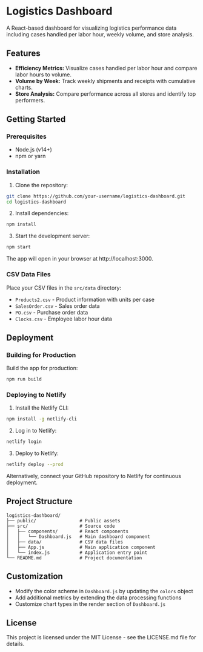 # Logistics Dashboard

A React-based dashboard for visualizing logistics performance data including cases handled per labor hour, weekly volume, and store analysis.

## Features

- **Efficiency Metrics:** Visualize cases handled per labor hour and compare labor hours to volume.
- **Volume by Week:** Track weekly shipments and receipts with cumulative charts.
- **Store Analysis:** Compare performance across all stores and identify top performers.

## Getting Started

### Prerequisites

- Node.js (v14+)
- npm or yarn

### Installation

1. Clone the repository:
```bash
git clone https://github.com/your-username/logistics-dashboard.git
cd logistics-dashboard
```

2. Install dependencies:
```bash
npm install
```

3. Start the development server:
```bash
npm start
```

The app will open in your browser at http://localhost:3000.

### CSV Data Files

Place your CSV files in the `src/data` directory:
- `Products2.csv` - Product information with units per case
- `SalesOrder.csv` - Sales order data
- `PO.csv` - Purchase order data
- `Clocks.csv` - Employee labor hour data

## Deployment

### Building for Production

Build the app for production:
```bash
npm run build
```

### Deploying to Netlify

1. Install the Netlify CLI:
```bash
npm install -g netlify-cli
```

2. Log in to Netlify:
```bash
netlify login
```

3. Deploy to Netlify:
```bash
netlify deploy --prod
```

Alternatively, connect your GitHub repository to Netlify for continuous deployment.

## Project Structure

```
logistics-dashboard/
├── public/                # Public assets
├── src/                   # Source code
│   ├── components/        # React components
│   │   └── Dashboard.js   # Main dashboard component
│   ├── data/              # CSV data files
│   ├── App.js             # Main application component
│   └── index.js           # Application entry point
└── README.md              # Project documentation
```

## Customization

- Modify the color scheme in `Dashboard.js` by updating the `colors` object
- Add additional metrics by extending the data processing functions
- Customize chart types in the render section of `Dashboard.js`

## License

This project is licensed under the MIT License - see the LICENSE.md file for details.